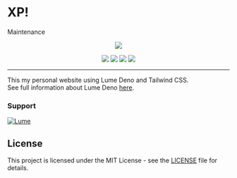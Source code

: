 # XP!
Maintenance

<p align="center">
<img src="https://media1.giphy.com/media/qfLUF9PuBV9SRZKJcv/giphy.webp?cid=6c09b952o8yr0d662y5194r32202gh6somn6n8d6sxeb9wue&ep=v1_internal_gif_by_id&rid=giphy.webp&ct=g">
</p>
<p align="center">
<img src="https://img.shields.io/badge/Made%20With-Lume-%23000"/> <img src="https://img.shields.io/badge/deno.land%2Fx-v1.18.5-%23000?logo=deno&logoColor=white"/> <img src="https://img.shields.io/badge/Tailwind%20CSS-%230ea5e9?logo=tailwindcss&logoColor=white"/> <img src="https://img.shields.io/badge/License-MIT-%230c4a6e"/>
</p>

---
This my personal website using Lume Deno and Tailwind CSS.<br>
See full information about Lume Deno [here](https://lume.land/).

### Support
[![Lume](https://img.shields.io/badge/Support%20this%20project-%23f43f5e?style=for-the-badge&logo=ko-fi&logoColor=white
)](https://ko-fi/ahmadfarhan)

## License
This project is licensed under the MIT License - see the [LICENSE](https://github.com/ahmadxp/ahmadxp.github.io/blob/main/LICENSE) file for details.
